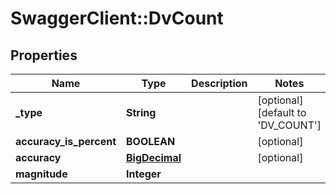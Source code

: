 # SwaggerClient::DvCount

## Properties
Name | Type | Description | Notes
------------ | ------------- | ------------- | -------------
**_type** | **String** |  | [optional] [default to &#x27;DV_COUNT&#x27;]
**accuracy_is_percent** | **BOOLEAN** |  | [optional] 
**accuracy** | [**BigDecimal**](BigDecimal.md) |  | [optional] 
**magnitude** | **Integer** |  | 

